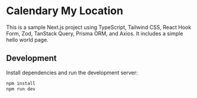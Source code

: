 # Calendary My Location

This is a sample Next.js project using TypeScript, Tailwind CSS, React Hook Form, Zod, TanStack Query, Prisma ORM, and Axios. It includes a simple hello world page.

## Development

Install dependencies and run the development server:

```bash
npm install
npm run dev
```

